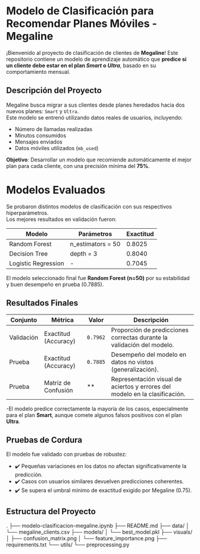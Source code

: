 # Modelo de Clasificación para Recomendar Planes Móviles - Megaline

¡Bienvenido al proyecto de clasificación de clientes de **Megaline**! 
Este repositorio contiene un modelo de aprendizaje automático que **predice si un cliente debe estar en el plan _Smart_ o _Ultra_**, basado en su comportamiento mensual.

## Descripción del Proyecto

Megaline busca migrar a sus clientes desde planes heredados hacia dos nuevos planes: `Smart` y `Ultra`.  
Este modelo se entrenó utilizando datos reales de usuarios, incluyendo:

- Número de llamadas realizadas
- Minutos consumidos
- Mensajes enviados
- Datos móviles utilizados (`mb_used`)

**Objetivo**: Desarrollar un modelo que recomiende automáticamente el mejor plan para cada cliente, con una precisión mínima del **75%**.

# Modelos Evaluados

Se probaron distintos modelos de clasificación con sus respectivos hiperparámetros.  
Los mejores resultados en validación fueron:

| Modelo                   | Parámetros        | Exactitud |
|--------------------------|-------------------|-----------|
| Random Forest            | n_estimators = 50 | 0.8025    |
| Decision Tree            | depth = 3         | 0.8040    |
| Logistic Regression      | -                 | 0.7045    |

El modelo seleccionado final fue **Random Forest (n=50)** por su estabilidad y buen desempeño en prueba (0.7885).

## Resultados Finales

| Conjunto   | Métrica              | Valor                                             | Descripción                                                                 |
| ---------- | -------------------- | ------------------------------------------------- | --------------------------------------------------------------------------- |
| Validación | Exactitud (Accuracy) | `0.7962`                                          | Proporción de predicciones correctas durante la validación del modelo.      |
| Prueba     | Exactitud (Accuracy) | `0.7885`                                          | Desempeño del modelo en datos no vistos (generalización).                   |
| Prueba     | Matriz de Confusión  | **                                                | Representación visual de aciertos y errores del modelo en la clasificación. |


-El modelo predice correctamente la mayoría de los casos, especialmente para el plan **Smart**, aunque comete algunos falsos positivos con el plan **Ultra**.

## Pruebas de Cordura

El modelo fue validado con pruebas de robustez:

- ✔️ Pequeñas variaciones en los datos no afectan significativamente la predicción.
- ✔️ Casos con usuarios similares devuelven predicciones coherentes.
- ✔️ Se supera el umbral mínimo de exactitud exigido por Megaline (0.75).

## Estructura del Proyecto

.
├── modelo-clasificacion-megaline.ipynb
├── README.md
├── data/
│   └── megaline_clients.csv
├── models/
│   └── best_model.pkl
├── visuals/
│   ├── confusion_matrix.png
│   └── feature_importance.png
├── requirements.txt
└── utils/
    └── preprocessing.py
